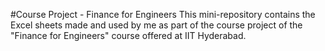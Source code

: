 #Course Project - Finance for Engineers
This mini-repository contains the Excel sheets made and used by me as part of the course project of the "Finance for Engineers" course offered at IIT Hyderabad.
